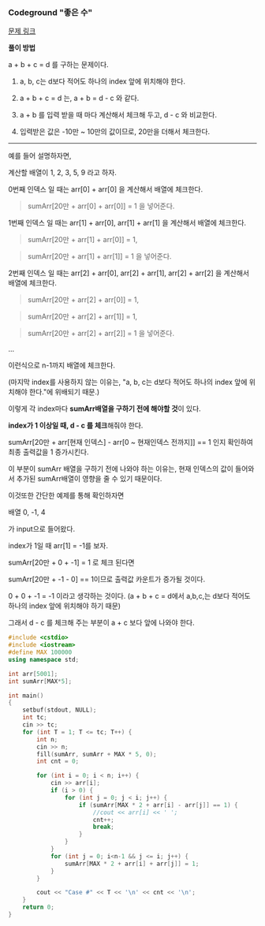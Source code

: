 ### Codeground "좋은 수"
[문제 링크](https://www.codeground.org/practice/practiceProbView.do#)



**풀이 방법**

a + b + c = d 를 구하는 문제이다.

1.  a, b, c는 d보다 적어도 하나의 index 앞에 위치해야 한다.

2. a + b + c = d 는, a + b = d - c 와 같다.

3. a + b 를 입력 받을 때 마다 계산해서 체크해 두고, d - c 와 비교한다. 

4. 입력받은 값은 -10만 ~ 10만의 값이므로, 20만을 더해서 체크한다.

    


----------
예를 들어 설명하자면, 

계산할 배열이 1, 2, 3, 5, 9 라고 하자.

0번째 인덱스 일 때는 arr[0] + arr[0] 을 계산해서 배열에 체크한다.

> sumArr[20만 + arr[0] + arr[0]] = 1 을 넣어준다.

1번째 인덱스 일 때는 arr[1] + arr[0], arr[1] + arr[1] 을 계산해서 배열에 체크한다.

> sumArr[20만 + arr[1] + arr[0]] = 1, 

> sumArr[20만 + arr[1] + arr[1]] = 1 을 넣어준다.

2번째 인덱스 일 때는 arr[2] + arr[0], arr[2] + arr[1], arr[2] + arr[2] 을 계산해서 배열에 체크한다.

> sumArr[20만 + arr[2] + arr[0]] = 1, 

> sumArr[20만 + arr[2] + arr[1]] = 1,

> sumArr[20만 + arr[2] + arr[2]] = 1 을 넣어준다.

...

이런식으로 n-1까지 배열에 체크한다. 

(마지막 index를 사용하지 않는 이유는, "a, b, c는 d보다 적어도 하나의 index 앞에 위치해야 한다."에 위배되기 때문.)

이렇게 각 index마다 **sumArr배열을 구하기 전에 해야할 것**이 있다.

**index가 1 이상일 때, d - c 를 체크**해줘야 한다.

sumArr[20만 + arr[현재 인덱스] - arr[0 ~ 현재인덱스 전까지]] == 1 인지 확인하여 최종 출력값을 1 증가시킨다.

이 부분이 sumArr 배열을 구하기 전에 나와야 하는 이유는, 현재 인덱스의 값이 들어와서 추가된 sumArr배열이 영향을 줄 수 있기 때문이다.

이것또한 간단한 예제를 통해 확인하자면 

배열 0, -1, 4

가 input으로 들어왔다. 

index가 1일 때 arr[1] = -1를 보자.

sumArr[20만 + 0 + -1] = 1 로 체크 된다면

sumArr[20만 + -1 - 0] == 1이므로 출력값 카운트가 증가될 것이다.

0 + 0 + -1 = -1 이라고 생각하는 것이다. (a + b + c = d에서 a,b,c,는 d보다 적어도 하나의 index 앞에 위치해야 하기 때문)

그래서 d - c 를 체크해 주는 부분이 a + c 보다 앞에 나와야 한다.

```cpp
#include <cstdio>
#include <iostream>
#define MAX 100000
using namespace std;

int arr[5001];
int sumArr[MAX*5];

int main()
{
	setbuf(stdout, NULL);
	int tc;
	cin >> tc;
	for (int T = 1; T <= tc; T++) {
		int n;
		cin >> n;
		fill(sumArr, sumArr + MAX * 5, 0);
		int cnt = 0;

		for (int i = 0; i < n; i++) {
			cin >> arr[i];
			if (i > 0) {
				for (int j = 0; j < i; j++) {
					if (sumArr[MAX * 2 + arr[i] - arr[j]] == 1) {
						//cout << arr[i] << ' ';
						cnt++;
						break;
					}
				}
			}
			for (int j = 0; i<n-1 && j <= i; j++) {
				sumArr[MAX * 2 + arr[i] + arr[j]] = 1;
			}
		}

		cout << "Case #" << T << '\n' << cnt << '\n';
	}
	return 0;
}
```
